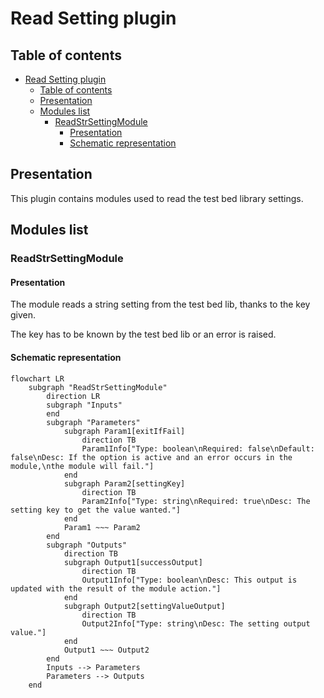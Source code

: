 <!--
SPDX-FileCopyrightText: 2024 Benoit Rolandeau <benoit.rolandeau@allcircuits.com>

SPDX-License-Identifier: LicenseRef-ALLCircuits-ACT-1.1
-->

# Read Setting plugin

## Table of contents

- [Read Setting plugin](#read-setting-plugin)
  - [Table of contents](#table-of-contents)
  - [Presentation](#presentation)
  - [Modules list](#modules-list)
    - [ReadStrSettingModule](#readstrsettingmodule)
      - [Presentation](#presentation-1)
      - [Schematic representation](#schematic-representation)

## Presentation

This plugin contains modules used to read the test bed library settings.

## Modules list

### ReadStrSettingModule

#### Presentation

The module reads a string setting from the test bed lib, thanks to the key given.

The key has to be known by the test bed lib or an error is raised.

#### Schematic representation

```mermaid
flowchart LR
    subgraph "ReadStrSettingModule"
        direction LR
        subgraph "Inputs"
        end
        subgraph "Parameters"
            subgraph Param1[exitIfFail]
                direction TB
                Param1Info["Type: boolean\nRequired: false\nDefault: false\nDesc: If the option is active and an error occurs in the module,\nthe module will fail."]
            end
            subgraph Param2[settingKey]
                direction TB
                Param2Info["Type: string\nRequired: true\nDesc: The setting key to get the value wanted."]
            end
            Param1 ~~~ Param2
        end
        subgraph "Outputs"
            direction TB
            subgraph Output1[successOutput]
                direction TB
                Output1Info["Type: boolean\nDesc: This output is updated with the result of the module action."]
            end
            subgraph Output2[settingValueOutput]
                direction TB
                Output2Info["Type: string\nDesc: The setting output value."]
            end
            Output1 ~~~ Output2
        end
        Inputs --> Parameters
        Parameters --> Outputs
    end
```
